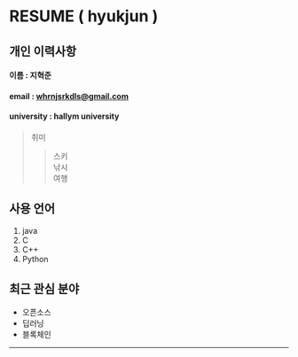 # RESUME ( hyukjun )
## 개인 이력사항
#### 이름 : 지혁준
#### email : whrnjsrkdls@gmail.com
#### university : hallym university

> 취미
>> 스키  
>> 낚시  
>> 여행  

## 사용 언어
1. java
2. C
3. C++
4. Python

## 최근 관심 분야
* 오픈소스
* 딥러닝
* 블록체인
***
